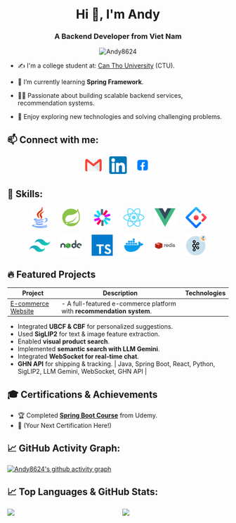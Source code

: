 <h1 align="center">Hi 👋, I'm Andy</h1>
<h3 align="center">A Backend Developer from Viet Nam </h3>
<p align="center"> <img src="https://komarev.com/ghpvc/?username=Andy8624" alt="Andy8624" /> </p>

- ✍ I'm a college student at: [Can Tho University](https://www.ctu.edu.vn/) (CTU).

- 🌱 I’m currently learning **Spring Framework**.

- 👨‍💻 Passionate about building scalable backend services, recommendation systems.

- 🚀 Enjoy exploring new technologies and solving challenging problems.

## 📫 Connect with me:
<p align="center">
  <a href="mailto:your-email@example.com"><img src="icons+gif/gmail.jpg" width="40" alt="Gmail"/></a>
  &nbsp;&nbsp;
  <a href="your-linkedin-url"><img src="icons+gif/linkedin.png" width="40" alt="LinkedIn"/></a>
  &nbsp;&nbsp;
  <a href="your-facebook-url"><img src="icons+gif/facebook.png" width="40" alt="Facebook"/></a>
</p>


## 🚀 Skills:
<div style="display: flex; justify-content: space-between; align-items: center; flex-wrap: wrap; max-width: 80%; margin: auto; gap: 15px;">
  <img src="icons+gif/java.png" width="48"/>
  <img src="icons+gif/spring.png" width="48"/>
  <img src="icons+gif/jwt.png" width="48"/>
  <img src="icons+gif/react.png" width="48"/>
  <img src="icons+gif/vue.png" width="48"/>
  <img src="icons+gif/antd.png" width="48"/>
  <img src="icons+gif/tailwind.png" width="48"/>
  <img src="icons+gif/nodejs.png" width="48"/>
  <img src="icons+gif/typescript.png" width="48"/>
  <img src="icons+gif/docker.jpeg" width="48"/>
  <img src="icons+gif/redis.png" width="48"/>
  <img src="icons+gif/kafka.png" width="48"/>
</div>



## 🔥 Featured Projects

| Project | Description | Technologies |
|---------|-------------|--------------|
| [E-commerce Website](#) | - A full-featured e-commerce platform with **recommendation system**.  
  - Integrated **UBCF & CBF** for personalized suggestions.  
  - Used **SigLIP2** for text & image feature extraction.  
  - Enabled **visual product search**.  
  - Implemented **semantic search with LLM Gemini**.  
  - Integrated **WebSocket for real-time chat**.  
  - **GHN API** for shipping & tracking. | Java, Spring Boot, React, Python, SigLIP2, LLM Gemini, WebSocket, GHN API |



## 🎓 Certifications & Achievements
- 🏆 Completed [**Spring Boot Course**](https://www.udemy.com/course/spring-springboot-jpa-hibernate-zero-to-master/) from Udemy.
- 🎯 (Your Next Certification Here!)


## 📈 GitHub Activity Graph:

[![Andy8624's github activity graph](https://github-readme-activity-graph.vercel.app/graph?username=Andy8624&theme=react-dark)](https://github.com/Andy8624/github-readme-activity-graph)

## 📈 Top Languages & GitHub Stats:

<div style="display: flex; justify-content: space-between; align-items: center; max-width: 100%;">
  <img src="https://github-readme-stats.vercel.app/api/top-langs/?username=Andy8624&layout=compact&theme=tokyonight&langs_count=6" style="width: 48%;">
  <img src="https://github-readme-stats.vercel.app/api?username=Andy8624&show_icons=true&theme=tokyonight&include_all_commits=true&count_private=true" style="width: 48%;">
</div>

